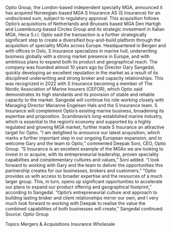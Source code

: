 Optio Group, the London-based independent specialty MGA, announced it has acquired Norwegian-based MGA S Insurance AS (S Insurance) for an undisclosed sum, subject to regulatory approval.
This acquisition follows Optio’s acquisitions of Netherlands and-Brussels based MGA Den Hartigh and Luxembourg-based Circles Group and its strategic investment in Italian MGA, Heca S.r.l.
Optio said the transaction is a further strategically significant step to create a diversified buy-and-build platform through the acquisition of speciality MGAs across Europe.
Headquartered in Bergen and with offices in Oslo, S Insurance specializes in marine hull, underwriting business globally with a strong market presence in Europe, and with ambitious plans to expand both its product and geographical reach.
The company was founded almost 10 years ago by Director Gary Sangedal, quickly developing an excellent reputation in the market as a result of its disciplined underwriting and strong broker and capacity relationships. This was recognized in 2022 with S Insurance becoming a member of The Nordic Association of Marine Insurers (CEFOR), which Optio said demonstrates its high standards and its provision of stable and reliable capacity to the market.
Sangedal will continue his role working closely with Managing Director Marianne Engelsen Hals and the S Insurance team.
S Insurance will complement Optio’s existing marine business, broadening its expertise and proposition. Scandinavia’s long-established marine industry, which is essential to the region’s economy and supported by a highly regulated and growing MGA market, further made S Insurance an attractive target for Optio.
“I am delighted to announce our latest acquisition, which marks a further important step in our ongoing European expansion, and to welcome Gary and the team to Optio,” commented Deepak Soni, CEO, Optio Group.
“S Insurance is an excellent example of the MGAs we are looking to invest in or acquire, with its entrepreneurial leadership, proven speciality capabilities and complementary cultures and values,” Soni added. “I look forward to working with Gary and the team to deliver the opportunities this partnership creates for our businesses, brokers and customers.”
“Optio provides us with access to broader expertise and the resources of a much larger group. This, in turn, opens up significant opportunities to accelerate our plans to expand our product offering and geographical footprint,” according to Sangedal.
“Optio’s entrepreneurial culture and approach to building lasting broker and client relationships mirror our own, and I very much look forward to working with Deepak to realise the value the combined capabilities of both businesses will create,” Sangedal continued.
Source: Optio Group

Topics
Mergers & Acquisitions
Insurance Wholesale
